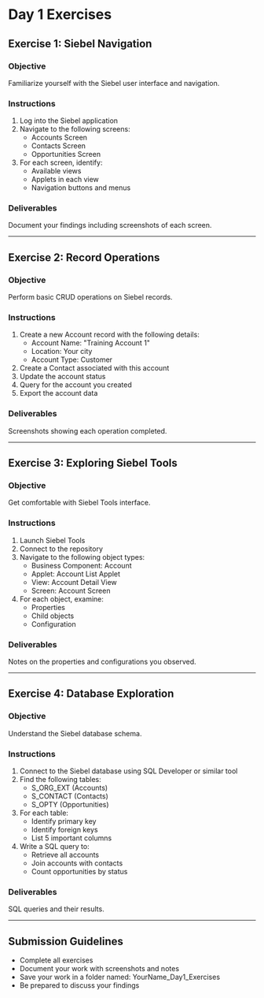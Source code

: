 # Day 1 Exercises

## Exercise 1: Siebel Navigation

### Objective
Familiarize yourself with the Siebel user interface and navigation.

### Instructions
1. Log into the Siebel application
2. Navigate to the following screens:
   - Accounts Screen
   - Contacts Screen
   - Opportunities Screen
3. For each screen, identify:
   - Available views
   - Applets in each view
   - Navigation buttons and menus

### Deliverables
Document your findings including screenshots of each screen.

---

## Exercise 2: Record Operations

### Objective
Perform basic CRUD operations on Siebel records.

### Instructions
1. Create a new Account record with the following details:
   - Account Name: "Training Account 1"
   - Location: Your city
   - Account Type: Customer
2. Create a Contact associated with this account
3. Update the account status
4. Query for the account you created
5. Export the account data

### Deliverables
Screenshots showing each operation completed.

---

## Exercise 3: Exploring Siebel Tools

### Objective
Get comfortable with Siebel Tools interface.

### Instructions
1. Launch Siebel Tools
2. Connect to the repository
3. Navigate to the following object types:
   - Business Component: Account
   - Applet: Account List Applet
   - View: Account Detail View
   - Screen: Account Screen
4. For each object, examine:
   - Properties
   - Child objects
   - Configuration

### Deliverables
Notes on the properties and configurations you observed.

---

## Exercise 4: Database Exploration

### Objective
Understand the Siebel database schema.

### Instructions
1. Connect to the Siebel database using SQL Developer or similar tool
2. Find the following tables:
   - S_ORG_EXT (Accounts)
   - S_CONTACT (Contacts)
   - S_OPTY (Opportunities)
3. For each table:
   - Identify primary key
   - Identify foreign keys
   - List 5 important columns
4. Write a SQL query to:
   - Retrieve all accounts
   - Join accounts with contacts
   - Count opportunities by status

### Deliverables
SQL queries and their results.

---

## Submission Guidelines

- Complete all exercises
- Document your work with screenshots and notes
- Save your work in a folder named: YourName_Day1_Exercises
- Be prepared to discuss your findings
